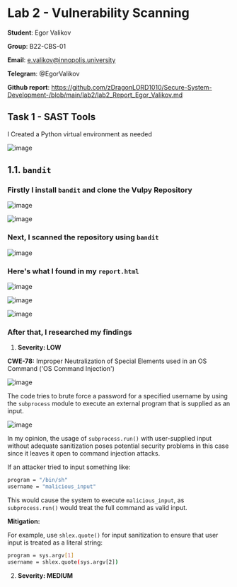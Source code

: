 # Lab 2 - Vulnerability Scanning

**Student**: Egor Valikov

**Group**: B22-CBS-01

**Email**: e.valikov@innopolis.university

**Telegram**: @EgorValikov

**Github report**: https://github.com/zDragonLORD1010/Secure-System-Development-/blob/main/lab2/lab2_Report_Egor_Valikov.md

## Task 1 - SAST Tools

I Created a Python virtual environment as needed

![image](https://github.com/user-attachments/assets/ef02551f-3c6c-48bb-8bc2-36684cbb6a10)

## 1.1. `bandit`

### Firstly I install `bandit` and clone the Vulpy Repository

![image](https://github.com/user-attachments/assets/4ae96f48-6c21-4de5-9aad-27d84bd8d478)

![image](https://github.com/user-attachments/assets/48af343c-3527-4000-967e-8b078dc4ec73)

### Next, I scanned the repository using `bandit`

![image](https://github.com/user-attachments/assets/f4898747-8a0c-4c9c-bab0-106939a4e84b)

### Here's what I found in my `report.html`

![image](https://github.com/user-attachments/assets/62564de1-6d2a-43fe-9eca-f0695f508fda)

![image](https://github.com/user-attachments/assets/8b378f8d-97bf-4a1a-b087-66acbccc9f09)

![image](https://github.com/user-attachments/assets/327c30ef-c2dd-4105-aa84-86645cc8fdf0)

### After that, I researched my findings

1. **Severity: LOW**

**CWE-78:** Improper Neutralization of Special Elements used in an OS Command ('OS Command Injection')

![image](https://github.com/user-attachments/assets/0a171ae2-0773-450e-be9a-fc8bccccca62)

The code tries to brute force a password for a specified username by using the `subprocess` module to execute an external program that is supplied as an input.

![image](https://github.com/user-attachments/assets/bd476780-da8e-4bbf-90b3-e6fec60f2f1b)

In my opinion, the usage of `subprocess.run()` with user-supplied input without adequate sanitization poses potential security problems in this case since it leaves it open to command injection attacks.

If an attacker tried to input something like:

```bash
program = "/bin/sh"
username = "malicious_input"
```

This would cause the system to execute `malicious_input`, as `subprocess.run()` would treat the full command as valid input.

**Mitigation:**

For example, use `shlex.quote()` for input sanitization to ensure that user input is treated as a literal string:

```bash
program = sys.argv[1]
username = shlex.quote(sys.argv[2])
```

2. **Severity: MEDIUM**
